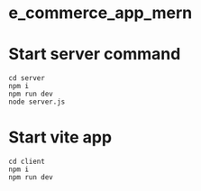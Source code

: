 # e_commerce_app_mern


# Start server command
    cd server
    npm i
    npm run dev
    node server.js


# Start vite app
    cd client
    npm i
    npm run dev